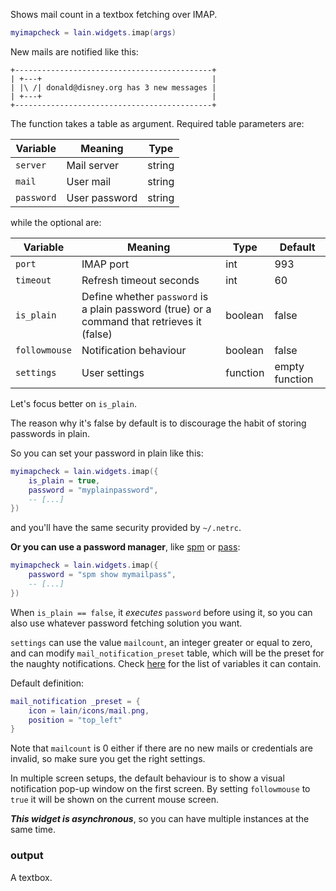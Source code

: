 Shows mail count in a textbox fetching over IMAP.

```lua
myimapcheck = lain.widgets.imap(args)
```

New mails are notified like this:

	+--------------------------------------------+
	| +---+                                      |
	| |\ /| donald@disney.org has 3 new messages |
	| +---+                                      |
	+--------------------------------------------+

The function takes a table as argument. Required table parameters are:

Variable | Meaning | Type
--- | --- | ---
`server` | Mail server | string
`mail` | User mail | string
`password` | User password | string

while the optional are:

Variable | Meaning | Type | Default
--- | --- | --- | ---
`port` | IMAP port | int | 993
`timeout` | Refresh timeout seconds | int | 60
`is_plain` | Define whether `password` is a plain password (true) or a command that retrieves it (false) | boolean | false
`followmouse` | Notification behaviour | boolean | false
`settings` | User settings | function | empty function

Let's focus better on `is_plain`.

The reason why it's false by default is to discourage the habit of storing passwords in plain.

So you can set your password in plain like this:

```lua
myimapcheck = lain.widgets.imap({
    is_plain = true,
    password = "myplainpassword",
    -- [...]
})
```

and you'll have the same security provided by `~/.netrc`.

**Or you can use a password manager**, like [spm](https://notabug.org/kl3/spm) or [pass](https://www.passwordstore.org):

```lua
myimapcheck = lain.widgets.imap({
    password = "spm show mymailpass",
    -- [...]
})
```

When `is_plain == false`, it *executes* `password` before using it, so you can also use whatever password fetching solution you want.

`settings` can use the value `mailcount`, an integer greater or equal to zero, and can modify `mail_notification_preset` table, which will be the preset for the naughty notifications. Check [here](http://awesome.naquadah.org/doc/api/modules/naughty.html#notify) for the list of variables it can contain. 

Default definition:

```lua
mail_notification _preset = {
    icon = lain/icons/mail.png,
    position = "top_left"
}
```

Note that `mailcount` is 0 either if there are no new mails or credentials are invalid, so make sure you get the right settings.

In multiple screen setups, the default behaviour is to show a visual notification pop-up window on the first screen. By setting `followmouse` to `true` it will be shown on the current mouse screen.

***This widget is asynchronous***, so you can have multiple instances at the same time.

### output 

A textbox.